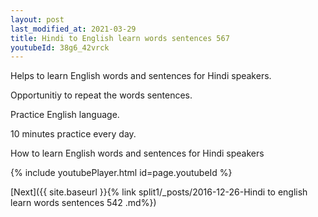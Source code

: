 ```yaml
---
layout: post
last_modified_at: 2021-03-29
title: Hindi to English learn words sentences 567 
youtubeId: 38g6_42vrck
---
```

 
 
Helps to learn English words and sentences for Hindi speakers.

Opportunitiy to repeat the words sentences. 

Practice English language. 
 
10 minutes practice every day. 
 
How to learn English words and sentences for Hindi speakers 
 
{% include youtubePlayer.html id=page.youtubeId %}
 
 
[Next]({{ site.baseurl }}{% link  split1/_posts/2016-12-26-Hindi to english learn words sentences 542 .md%})
 
